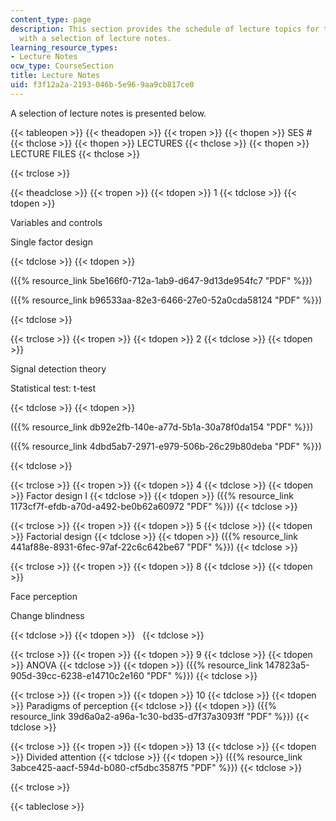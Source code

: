 ```yaml
---
content_type: page
description: This section provides the schedule of lecture topics for the course along
  with a selection of lecture notes.
learning_resource_types:
- Lecture Notes
ocw_type: CourseSection
title: Lecture Notes
uid: f3f12a2a-2193-046b-5e96-9aa9cb817ce0
---
```


A selection of lecture notes is presented below.

{{< tableopen >}}
{{< theadopen >}}
{{< tropen >}}
{{< thopen >}}
SES #
{{< thclose >}}
{{< thopen >}}
LECTURES
{{< thclose >}}
{{< thopen >}}
LECTURE FILES
{{< thclose >}}

{{< trclose >}}

{{< theadclose >}}
{{< tropen >}}
{{< tdopen >}}
1
{{< tdclose >}}
{{< tdopen >}}


Variables and controls

Single factor design


{{< tdclose >}}
{{< tdopen >}}


({{% resource_link 5be166f0-712a-1ab9-d647-9d13de954fc7 "PDF" %}})

({{% resource_link b96533aa-82e3-6466-27e0-52a0cda58124 "PDF" %}})


{{< tdclose >}}

{{< trclose >}}
{{< tropen >}}
{{< tdopen >}}
2
{{< tdclose >}}
{{< tdopen >}}


Signal detection theory

Statistical test: t-test


{{< tdclose >}}
{{< tdopen >}}


({{% resource_link db92e2fb-140e-a77d-5b1a-30a78f0da154 "PDF" %}})

({{% resource_link 4dbd5ab7-2971-e979-506b-26c29b80deba "PDF" %}})


{{< tdclose >}}

{{< trclose >}}
{{< tropen >}}
{{< tdopen >}}
4
{{< tdclose >}}
{{< tdopen >}}
Factor design I
{{< tdclose >}}
{{< tdopen >}}
({{% resource_link 1173cf7f-efdb-a70d-a492-be0b62a60972 "PDF" %}})
{{< tdclose >}}

{{< trclose >}}
{{< tropen >}}
{{< tdopen >}}
5
{{< tdclose >}}
{{< tdopen >}}
Factorial design
{{< tdclose >}}
{{< tdopen >}}
({{% resource_link 441af88e-8931-6fec-97af-22c6c642be67 "PDF" %}})
{{< tdclose >}}

{{< trclose >}}
{{< tropen >}}
{{< tdopen >}}
8
{{< tdclose >}}
{{< tdopen >}}


Face perception

Change blindness


{{< tdclose >}}
{{< tdopen >}}
 
{{< tdclose >}}

{{< trclose >}}
{{< tropen >}}
{{< tdopen >}}
9
{{< tdclose >}}
{{< tdopen >}}
ANOVA
{{< tdclose >}}
{{< tdopen >}}
({{% resource_link 147823a5-905d-39cc-6238-e14710c2e160 "PDF" %}})
{{< tdclose >}}

{{< trclose >}}
{{< tropen >}}
{{< tdopen >}}
10
{{< tdclose >}}
{{< tdopen >}}
Paradigms of perception
{{< tdclose >}}
{{< tdopen >}}
({{% resource_link 39d6a0a2-a96a-1c30-bd35-d7f37a3093ff "PDF" %}})
{{< tdclose >}}

{{< trclose >}}
{{< tropen >}}
{{< tdopen >}}
13
{{< tdclose >}}
{{< tdopen >}}
Divided attention
{{< tdclose >}}
{{< tdopen >}}
({{% resource_link 3abce425-aacf-594d-b080-cf5dbc3587f5 "PDF" %}})
{{< tdclose >}}

{{< trclose >}}

{{< tableclose >}}
